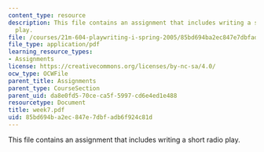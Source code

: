 ```yaml
---
content_type: resource
description: This file contains an assignment that includes writing a short radio
  play.
file: /courses/21m-604-playwriting-i-spring-2005/85bd694ba2ec847e7dbfadb6f924c81d_week7.pdf
file_type: application/pdf
learning_resource_types:
- Assignments
license: https://creativecommons.org/licenses/by-nc-sa/4.0/
ocw_type: OCWFile
parent_title: Assignments
parent_type: CourseSection
parent_uid: da8e0fd5-70ce-ca5f-5997-cd6e4ed1e488
resourcetype: Document
title: week7.pdf
uid: 85bd694b-a2ec-847e-7dbf-adb6f924c81d
---
```

This file contains an assignment that includes writing a short radio play.